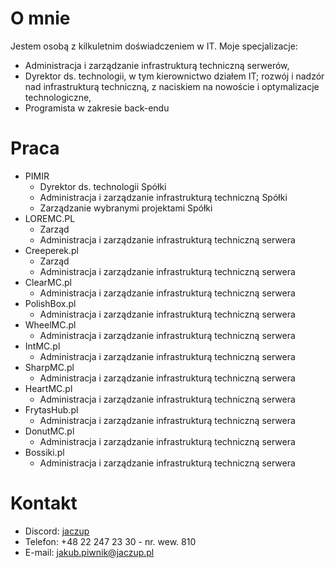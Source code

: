 # O mnie

Jestem osobą z kilkuletnim doświadczeniem w IT. 
Moje specjalizacje:
- Administracja i zarządzanie infrastrukturą techniczną serwerów,
- Dyrektor ds. technologii, w tym kierownictwo działem IT; rozwój i nadzór nad infrastrukturą techniczną, z naciskiem na nowoście i optymalizacje technologiczne, 
- Programista w zakresie back-endu

# Praca
- PIMIR
   * Dyrektor ds. technologii Spółki
   * Administracja i zarządzanie infrastrukturą techniczną Spółki
   * Zarządzanie wybranymi projektami Spółki
- LOREMC.PL
   * Zarząd
   * Administracja i zarządzanie infrastrukturą techniczną serwera
- Creeperek.pl
   * Zarząd
   * Administracja i zarządzanie infrastrukturą techniczną serwera
- ClearMC.pl
   * Administracja i zarządzanie infrastrukturą techniczną serwera
- PolishBox.pl
   * Administracja i zarządzanie infrastrukturą techniczną serwera
- WheelMC.pl
   * Administracja i zarządzanie infrastrukturą techniczną serwera
- IntMC.pl
   * Administracja i zarządzanie infrastrukturą techniczną serwera
- SharpMC.pl
   * Administracja i zarządzanie infrastrukturą techniczną serwera
- HeartMC.pl
   * Administracja i zarządzanie infrastrukturą techniczną serwera
- FrytasHub.pl
   * Administracja i zarządzanie infrastrukturą techniczną serwera
- DonutMC.pl
   * Administracja i zarządzanie infrastrukturą techniczną serwera
- Bossiki.pl
   * Administracja i zarządzanie infrastrukturą techniczną serwera

# Kontakt
- Discord: [jaczup](https://discord.com/users/629342482588499969)
- Telefon: +48 22 247 23 30 - nr. wew. 810
- E-mail: [jakub.piwnik@jaczup.pl](mailto:jakub.piwnik@jaczup.pl)
